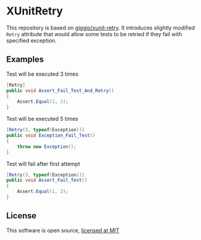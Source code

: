 # XUnitRetry

This repository is based on [giggio/xunit-retry](https://github.com/giggio/xunit-retry.git).
It introduces slightly modified `Retry` attribute that would allow some tests to be retried if they fail with specified exception.

## Examples

Test will be executed 3 times

```csharp
[Retry]
public void Assert_Fail_Test_And_Retry()
{
    Assert.Equal(1, 2);
}
```

Test will be executed 5 times

```csharp
[Retry(5, typeof(Exception))]
public void Exception_Fail_Test()
{
    throw new Exception();
}
```

Test will fail after first attempt

```csharp
[Retry(3, typeof(Exception))]
public void Assert_Fail_Test()
{
    Assert.Equal(1, 2);
}
```

## License

This software is open source, [licensed at MIT](https://github.com/karb0f0s/XUnitRetry/blob/master/LICENSE)
